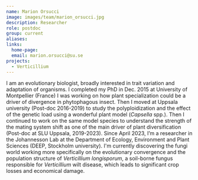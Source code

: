 ```yaml
---
name: Marion Orsucci
image: images/team/marion_orsucci.jpg
description: Researcher
role: postdoc
group: current
aliases:
links:
  home-page:
  email: marion.orsucci@su.se
projects:
  - Verticillium
---
```


I am an evolutionary biologist, broadly interested in trait variation and adaptation of organisms. I completed my PhD in Dec. 2015 at University of Montpellier (France) I was working on how plant specialization could be a driver of divergence in phytophagous insect. Then I moved at Uppsala university (Post-doc 2016-2019) to study the polyploidization and the effect of the genetic load using a wonderful plant model (_Capsella_ spp.). Then I continued to work on the same model species to understand the strength of the mating system shift as one of the main driver of plant diversification (Post-doc at SLU Uppsala, 2019-2023). Since April 2023, I’m a researcher in the Johannesson Lab at the Department of Ecology, Environment and Plant Sciences (DEEP, Stockholm university). I'm currently discovering the fungi world working more specifically on the evolutionary convergence and the population structure of _Verticillium longisporum_, a soil-borne fungus responsible for _Verticillium_ wilt disease, which leads to significant crop losses and economical damage.